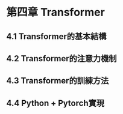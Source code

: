 # 第四章 Transformer

## 4.1 Transformer的基本結構
## 4.2 Transformer的注意力機制
## 4.3 Transformer的訓練方法
## 4.4 Python + Pytorch實現
